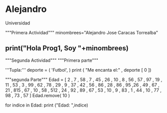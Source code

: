 # Alejandro
Universidad

"""Primera Actividad"""
minombrees="Alejandro Jose Caracas Torrealba"

print("Hola Prog1, Soy "+minombrees)
----------------------------------------------

"""Segunda Actividad"""
"""Primera parte"""

'''Tupla:'''
deporte  = ( 'Futbol', )
print ( "Me encanta el:" , deporte [ 0 ])

"""segunda Parte"""
Edad = [ 2 , 7 , 58 , 7 , 45 , 26 , 10 , 8 , 56 , 57 , 97 ,
 19 , 11 , 53 , 3 , 99 , 62 , 78 , 29 , 9 , 37 , 42 , 56 , 86 , 
 28 , 86 , 95 ,26 , 49 , 67 , 21 , 815 , 67 , 10 , 58 , 512 , 24 
 , 92 , 89 , 67 , 53 , 10 , 9 , 83 , 1 , 44 , 10 , 77 , 98 , 73 , 57 ]
Edad.remove( 10 )

for indice in Edad:
 print ("Edad: ",indice)
